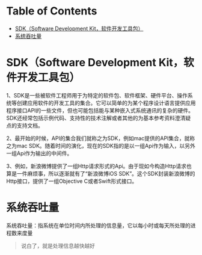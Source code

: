 # Table of Contents

* [SDK（Software Development Kit，软件开发工具包）](#sdksoftware-development-kit软件开发工具包)
* [系统吞吐量](#系统吞吐量)







# SDK（Software Development Kit，软件开发工具包）
1、SDK是一些被软件工程师用于为特定的软件包、软件框架、硬件平台、操作系统等创建应用软件的开发工具的集合。它可以简单的为某个程序设计语言提供应用程序接口API的一些文件，但也可能包括能与某种嵌入式系统通讯的复杂的硬件。SDK还经常包括示例代码、支持性的技术注解或者其他的为基本参考资料澄清疑点的支持文档。

2、最开始的时候，API的集合我们就称之为SDK，例如mac提供的API集合，就称之为mac SDK。随着时间的演化，现在的SDK指的是以一组Api作为输入，以另外一组Api作为输出的中间件。

3、例如，新浪微博提供了一组Http请求形式的Api。由于现如今构造Http请求也算是一件麻烦事，所以逐渐就有了“新浪微博iOS SDK”。这个SDK封装新浪微博的Http接口，提供了一组Objective C或者Swift形式接口。


# 系统吞吐量

系统吞吐量：指系统在单位时间内所处理的信息量，它以每小时或每天所处理的进程数来度量
> 说白了，就是处理信息越快越好
